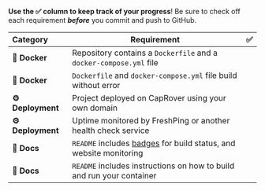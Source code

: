 **Use the ✅ column to keep track of your progress**! Be sure to check off each requirement _**before**_ you commit and push to GitHub.

| Category         | Requirement                                                                                         |   ✅   |
| :--------------- | --------------------------------------------------------------------------------------------------- | :---: |
| **🐳 Docker**     | Repository contains a `Dockerfile` and a `docker-compose.yml` file                                  |       |
| **🐳 Docker**     | `Dockerfile` and `docker-compose.yml` file build without error                                      |       |
| **⚙️ Deployment** | Project deployed on CapRover using your own domain                                                  |       |  |  |
| **⚙️ Deployment** | Uptime monitored by FreshPing or another health check service                                       |
| **📝 Docs**       | `README` includes [badges](https://shields.io) for build status, and website monitoring |       |
| **📝 Docs**       | `README` includes instructions on how to build and run your container                               |       |